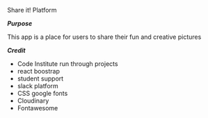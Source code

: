 Share it! Platform 

***Purpose***

This app is a place for users to share their fun and creative pictures  






***Credit***
- Code Institute run through projects
- react boostrap
- student support
- slack platform
- CSS google fonts
- Cloudinary 
- Fontawesome
